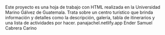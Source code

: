 Este proyecto es una hoja de trabajo con HTML realizada en la Universidad Marino Gálvez de Guatemala. Trata sobre un centro turístico 
que brinda información y detalles como la descripción, galería, tabla de itinerarios y una lista de actividades por hacer.
panajachel.netlify.app
Ender Samuel Cabrera Carino
